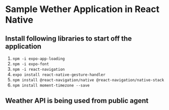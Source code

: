# Sample Wether Application in React Native
## Install following libraries to start off the application 
1. `npm -i expo-app-loading`
2. `npm -i expo-font`
3. `npm -i react-navigation`
4. `expo install react-native-gesture-handler`
5. `npm install @react-navigation/native @react-navigation/native-stack`
6. `npm install moment-timezone --save`

## Weather API is being used from public agent
